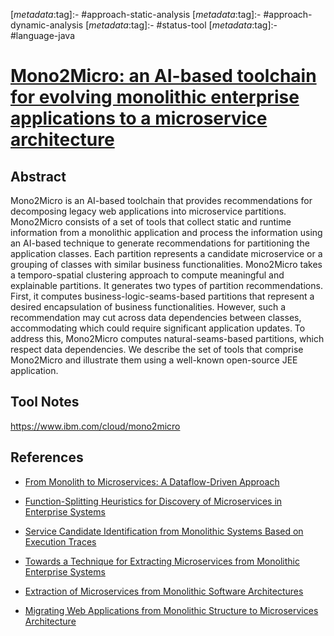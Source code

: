 <!-- deno-fmt-ignore-start -->

[_metadata_:tag]:- #approach-static-analysis
[_metadata_:tag]:- #approach-dynamic-analysis
[_metadata_:tag]:- #status-tool
[_metadata_:tag]:- #language-java

<!-- deno-fmt-ignore-end -->

# [Mono2Micro: an AI-based toolchain for evolving monolithic enterprise applications to a microservice architecture](https://doi.org/10.1145/3368089.3417933)

## Abstract

Mono2Micro is an AI-based toolchain that provides recommendations for
decomposing legacy web applications into microservice partitions. Mono2Micro
consists of a set of tools that collect static and runtime information from a
monolithic application and process the information using an AI-based technique
to generate recommendations for partitioning the application classes. Each
partition represents a candidate microservice or a grouping of classes with
similar business functionalities. Mono2Micro takes a temporo-spatial clustering
approach to compute meaningful and explainable partitions. It generates two
types of partition recommendations. First, it computes
business-logic-seams-based partitions that represent a desired encapsulation of
business functionalities. However, such a recommendation may cut across data
dependencies between classes, accommodating which could require significant
application updates. To address this, Mono2Micro computes natural-seams-based
partitions, which respect data dependencies. We describe the set of tools that
comprise Mono2Micro and illustrate them using a well-known open-source JEE
application.

## Tool Notes

https://www.ibm.com/cloud/mono2micro

## References

- [From Monolith to Microservices: A Dataflow-Driven Approach](./from-monolith-to-microservices-a-dataflow-driven-approach.md)

- [Function-Splitting Heuristics for Discovery of Microservices in Enterprise Systems](./function-splitting-heuristics-for-discovery-of-microservices-in-enterprise-systems.md)

- [Service Candidate Identification from Monolithic Systems Based on Execution Traces](./service-candidate-identification-from-monolithic-systems-based-on-execution-traces.md)

- [Towards a Technique for Extracting Microservices from Monolithic Enterprise Systems](./towards-a-technique-for-extracting-microservices-from-monolithic-enterprise-systems.md)

- [Extraction of Microservices from Monolithic Software Architectures](./extraction-of-microservices-from-monolithic-software-architectures.md)

- [Migrating Web Applications from Monolithic Structure to Microservices Architecture](./migrating-web-applications-from-monolithic-structure-to-microservices-architecture.md)

